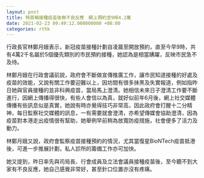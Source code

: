 ```yaml
---
layout: post
title: 特首稱接種疫苗後無不良反應　網上預約至9時4.2萬
date: 2021-02-23 09:49:12.000000000 +08:00
categories: rthk
---
```


行政長官林鄭月娥表示，新冠疫苗接種計劃自凌晨至開放預約，直至今早9時，共有4萬2千名屬於5個優先類別的市民預約接種，她認為是相當踴躍，反映市民急不及待。

林鄭月娥在行政會議前說，政府會不斷做宣傳推廣工作，讓市民知道接種的好處及疫苗的效能，又說有關工作要迎難以上，因坊間有很多抹黑及失實報道，例如指昨日她與官員接種的並非科興疫苗，當局馬上澄清。她相信未來日子澄清工作要不斷進行，因網上傳播得很快，有些人會信以為真，就好似前年6月後，網上社交媒體傳播有些訊息似是真實，她說有時亦覺得技巧非常高，因此政府會打醒十二分精神，每日監察社交媒體的訊息，一有需要就會澄清，亦希望傳媒會協助澄清，因為疫苗對本港走出疫情很有幫助，她舉例早前稍為放寬防疫措施，社會便多了活力及動力。

林鄭月娥又說，政府會監察疫苗接種預約的情況，尤其當復星BioNTech疫苗抵港後，可進一步推展計劃，私人診所的籌備工作亦可加快。

她又提到，昨日率先與司局長、行會成員及立法會議員接種疫苗後，至今聽不到大家有不良反應，她自己感覺非常好，甚至針口位置亦沒有疼痛。
